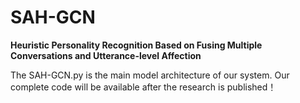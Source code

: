 # SAH-GCN
**Heuristic Personality Recognition Based on Fusing Multiple Conversations and Utterance-level Affection**

The SAH-GCN.py is the main model architecture of our system.
Our complete code will be available after the research is published！
